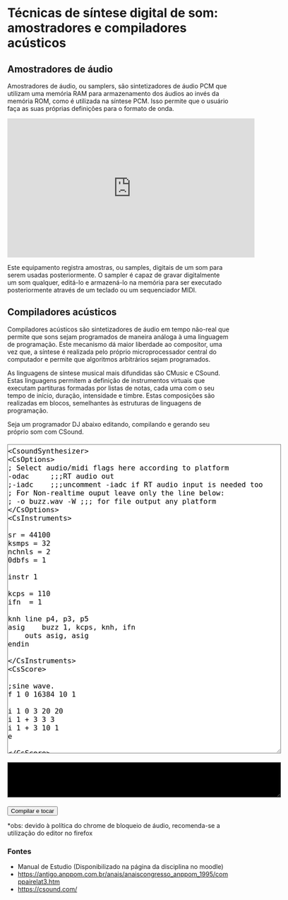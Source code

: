 <script type="text/javascript" src="js/csound.js"></script>
<script>
  // called by csound.js
  function moduleDidLoad() {
    console.log("Module loaded!");
  }

  function attachListeners() {
    document.getElementById("compile").
    addEventListener("click", compileAndRun);
    document.getElementById("csound_code").
    addEventListener("change", reset);
  }

  var count = 0;

  function handleMessage(message) {
    var element = document.getElementById('console');
    element.value += message;
    element.scrollTop = 99999; // focus on bottom
    count += 1;
    if (count == 1000) {
      element.value = ' ';
      count = 0;
    }
  }

  var started = false;

  function reset() {
    csound.Csound.stop();
    csound.Csound.reset();
    started = false;
  }

  function play() {
    let code = document.getElementById("csound_code").value;
    csound.Csound.compileCSD(code);
    csound.Csound.start();
    started = true;
  }

  // click handler
  function compileAndRun() {
    if (started)
      reset();
    play();
  }
</script>

<style>
#console {
  font-family: Monospace;
  color: #b5b6ff;
  background-color: #000000;
  font-size: 16px;
  width: 620px;
  display: flex;
  align-items: center;
  justify-content: center;
  border-style: solid;
  padding: 20px 0px;
  margin: 20px 0;
}

#csound_code {
  font-family: Monospace;
  font-size: 16px;
  width: 620px;
  height: 700px;
  display: flex;
  align-items: center;
  justify-content: center;
  border-style: solid;
  padding: 5px 0px;
  margin: 20px 0;
}
</style>

# Técnicas de síntese digital de som: amostradores e compiladores acústicos

## Amostradores de áudio

Amostradores de áudio, ou samplers, são sintetizadores de áudio PCM que utilizam uma memória RAM
para armazenamento dos áudios ao invés da memória ROM, como é utilizada na síntese PCM.
Isso permite que o usuário faça as suas próprias definições para o formato de onda.

<iframe width="560" height="315" src="https://www.youtube.com/embed/ERy-99vXxnM?start=55" title="YouTube video player" frameborder="0" allow="accelerometer; autoplay; clipboard-write; encrypted-media; gyroscope; picture-in-picture" allowfullscreen></iframe>

Este equipamento registra amostras, ou samples, digitais de um som para serem usadas
posteriormente. O sampler é capaz de gravar digitalmente um som qualquer, editá-lo
e armazená-lo na memória para ser executado posteriormente através de um teclado
ou um sequenciador MIDI.

  <!-- <p>
    Para gravar um som no sampler, basta conectar à sua entrada de áudio um microfone (ou
    uma outra fonte de sinal, como um toca-discos de CD, por exemplo) e iniciar o processo de
    digitalização, que é efetuado pelo conversor analógico/digital do sampler. Nesse momento, o
    som já digitalizado é armazenado então na memória interna do sampler, onde é devidamente
    processado e configurado para ser uma forma-de-onda (“waveform”) utilizável na edição de
    timbres, daí então um processo igual ao dos sintetizadores digitais convencionais que utilizam
    síntese subtrativa, que dará o resultado final, ou seja, um timbre que pode ser controlado por
    um teclado ou por um seqüenciador MIDI.
  </p> -->
  <!-- <p>
    A principal diferença do sampler para um sintetizador comum é que as formas-de-onda não
    estão fixas na memória, e podem ser carregadas pelo usuário. Isso faz do sampler um
    equipamento dependente da qualidade das amostras que nele serão colocadas (sampleadas
    pelo próprio usuário ou carregadas a partir de CD-ROMs criados por empresas especializadas).
    O sampler é, portanto, um instrumento extremamente flexível e “atualizável”, pois a parte
    principal - os timbres - podem ser trocados desde a fonte, diferentemente de um sintetizador
    que possui formas-de-onda fixas, para sempre.
  </p> -->
  <!-- <p>
    Estando a amostra na memória, é necessário ajustá-la adequadamente para que possa ser
    usada. Um dos aspectos mais importantes a se entender no processo de sampling é quanto à
    faixa utilizável de uma amostra. Todo som natural (voz humana, violino, etc) possui uma
    característica chamada de “formante”, que delineia as amplitudes dos harmônicos presentes
    em seu espectro de freqüências, conforme um padrão próprio. Essa formante está diretamente
    associada ao dispositivo físico onde o som é gerado (corpo do violino, estrutura da laringe,
    etc). Isso faz com que mesmo notas de alturas diferentes tenham um contorno bastante
    similar nas amplitudes do espectro.
  </p> -->
  <!-- <p>
    Na a seguir podemos observar o que foi descrito acima. O diagrama A mostra o espectro de
    freqüências produzido pela nota Lá 3 de um violino. A formante (representada pela linha
    vermelha), nesse caso, mostra algumas ênfases, principalmente nas proximidades das
    freqüências de 4.300, 8.700 e 12.000 Hz. O diagrama B mostra o espectro de freqüências
    produzido pela nota Lá 4 do mesmo violino. Observe que sua formante mostra praticamente as
    mesmas ênfases da nota Lá 3. Este exemplo deixa claro que, nos sons naturais, as
    características de amplitude do espectro são fixas, de acordo com uma formante própria, não
    se alterando com a altura do som.
  </p> -->
  <!-- <p>
    Se tentarmos usar a nota Lá 3 para gerar a nota Lá 4, efetuando uma transposição por
    processamento digital (dobrando a freqüência por meio de um recurso simples de “pitch
    shifting”), teremos uma nota Lá 4 com um espectro de freqüências obedecendo a uma
    formante completamente diferente da original daquele violino (diagrama C). Na prática, isso
    fará com que o som dessa nota Lá 4 soe estranho (ainda que com características de violino).
    Isso é bastante perceptível quando se aumenta a velocidade de um gravador de fita (será que
    alguém ainda tem um?) ou aumentando a sampling rate na reprodução do som digital. Se a
    gravação original contém voz, por exemplo, o resultado será bem engraçado, com a
    característica de “voz de pato”.
  </p> -->
  <!-- <p>
    Além da deterioração da formante, podem ocorrer também outros problemas ao se transpor
    uma amostra. O efeito de vibrato, por exemplo, que se caracteriza por uma leve modulação na
    freqüência do som, da ordem de 5 Hz, pode se tornar irritante ao se transpor a amostra para o
    dobro da freqüência. Outros efeitos, como os ataques de metais, o ruído de sopro de uma
    flauta, e mesmo a reverberação acústica presente na amostra, podem ser totalmente
    descaracterizados após uma transposição acentuada.
  </p> -->
  <!-- <p>
    Por isso, para se samplear um som natural, é necessário fazer várias amostragens, 
    evitandose ao máximo o aproveitamento da amostra de uma nota para as demais. Esse processo é
    chamado de “multisampling”, e associa uma amostra a um pequeno grupo de notas (veja
    figura a seguir). Idealmente, cada nota deveria ter sua própria amostra, mas como a
    quantidade de amostras está diretamente associada à capacidade de armazenamento de
    memória, que custa caro, os fabricantes têm que encontrar uma relação viável entre o custo
    (número de amostras) e a qualidade, para poder colocar seu equipamento no mercado.
  </p> -->
  <!-- <p>
    Existem algoritmos sofisticados de pitch-shifting que permitem fazer grandes alterações da
    freqüência da amostra sem que haja uma deterioração perceptível da formante. Um exemplo
    disso é a tecnologia Variphrase da Roland. A aplicação mais evidente do processo de
    multisampling são os kits de bateria e percussão, onde cada tecla (nota) está associada a um
    único timbre, composto por sua própria amostra.
  </p> -->
## Compiladores acústicos

Compiladores acústicos são sintetizadores de áudio em tempo não-real que
permite que sons sejam programados de maneira análoga à uma linguagem de
programação. Este mecanismo dá maior liberdade ao compositor, uma vez que, a síntese
é realizada pelo próprio microprocessador central do computador e permite que
algoritmos arbitrários sejam programados.

As linguagens de síntese musical mais difundidas são CMusic e CSound. Estas 
linguagens permitem a definição de instrumentos virtuais que executam partituras
formadas por listas de notas, cada uma com o seu tempo de início, duração, intensidade e
timbre. Estas composições são realizadas em blocos, semelhantes às estruturas de
linguagens de programação.

Seja um programador DJ abaixo editando, compilando e gerando seu próprio som
com CSound.

<textarea id="csound_code" name="csound_code">
<CsoundSynthesizer>
<CsOptions>
; Select audio/midi flags here according to platform
-odac     ;;;RT audio out
;-iadc    ;;;uncomment -iadc if RT audio input is needed too
; For Non-realtime ouput leave only the line below:
; -o buzz.wav -W ;;; for file output any platform
</CsOptions>
<CsInstruments>

sr = 44100
ksmps = 32
nchnls = 2
0dbfs = 1

instr 1

kcps = 110
ifn  = 1

knh	line p4, p3, p5
asig	buzz 1, kcps, knh, ifn
	outs asig, asig
endin

</CsInstruments>
<CsScore>

;sine wave.
f 1 0 16384 10 1

i 1 0 3 20 20
i 1 + 3 3 3
i 1 + 3 10 1
e

</CsScore>
</CsoundSynthesizer>
</textarea>
<textarea id="console" readonly name="console"></textarea>
<button id="compile">Compilar e tocar</button>

\*obs: devido à política do chrome de bloqueio de áudio, recomenda-se a utilização do editor no firefox

### Fontes
 - Manual de Estudio (Disponibilizado na página da disciplina no moodle)
 - https://antigo.anppom.com.br/anais/anaiscongresso_anppom_1995/comppairelat3.htm
 - https://csound.com/
